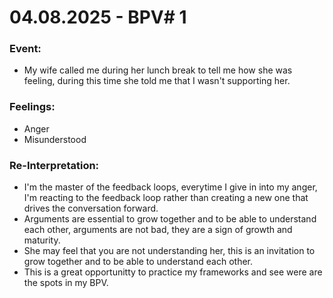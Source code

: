 # 04.08.2025 - BPV# 1

### Event:
- My wife called me during her lunch break to tell me how she was feeling, during this time she told me that I wasn't supporting her.

### Feelings:
- Anger
- Misunderstood

### Re-Interpretation:
- I'm the master of the feedback loops, everytime I give in into my anger, I'm reacting to the feedback loop rather than creating a new one that drives the conversation forward.
- Arguments are essential to grow together and to be able to understand each other, arguments are not bad, they are a sign of growth and maturity.
- She may feel that you are not understanding her, this is an invitation to grow together and to be able to understand each other.
- This is a great opportunitty to practice my frameworks and see were are the spots in my BPV.
